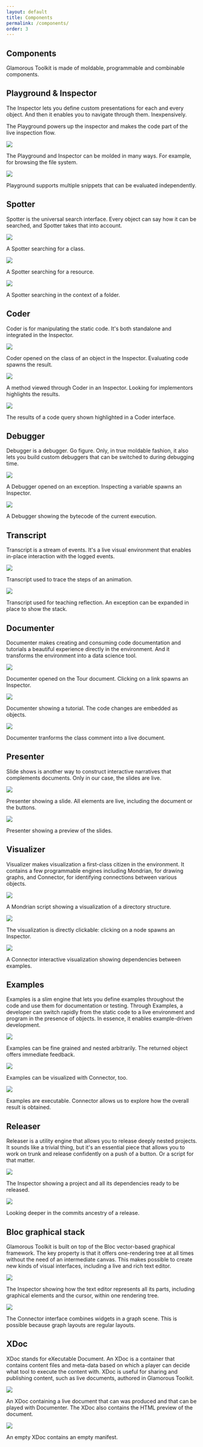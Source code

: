 ```yaml
---
layout: default
title: Components
permalink: /components/
order: 3
---
```


<section id="components">
  <div class="container">
    <div class="row">
      <div class="col-lg-12">
        <div class="jumbotron">
          <h1>Components</h1>
          <p class="lead">Glamorous Toolkit is made of moldable, programmable and combinable components.</p>
        </div>
      </div>
    </div>
    <div class="row">
      <div class="col-lg-12">
        <h2>Playground &amp; Inspector</h2>
      </div>
      <div class="col-lg-3">
        <p class="lead">The Inspector lets you define custom presentations for each and every object. And then it enables you to navigate through them. Inexpensively.</p>
        <p class="lead">The Playground powers up the inspector and makes the code part of the live inspection flow.</p>
      </div>
      <div class="col-lg-9">
        <!-- Carousel -->
        <div id="playgroundInspector" class="carousel slide" data-ride="carousel" data-interval="0">
          <div class="carousel-inner">
            <div class="carousel-item active">
              <img src="/assets/pictures/gt-playground-inspector-filesystem.png">
              <div class="carousel-caption">
                <p>The Playground and Inspector can be molded in many ways. For example, for browsing the file system.</p>
              </div>
            </div>
            <div class="carousel-item">
              <img src="/assets/pictures/gt-playground-multiple-snippets.png">
              <div class="carousel-caption">
                <p>Playground supports multiple snippets that can be evaluated independently.</p>
              </div>
            </div>
          </div>
        </div>
        <!-- Carousel -->
      </div>
    </div> <!-- row -->
    <div class="row">
      <div class="col-lg-12">
        <h2>Spotter</h2>
      </div>
      <div class="col-lg-3">
        <p class="lead">Spotter is the universal search interface. Every object can say how it can be searched, and Spotter takes that into account.</p>
      </div>
      <div class="col-lg-9">
        <!-- Carousel -->
        <div id="spotter" class="carousel slide" data-ride="carousel" data-interval="0">
          <div class="carousel-inner">
            <div class="carousel-item active">
              <img src="/assets/pictures/gtr-spotter-object.png">
              <div class="carousel-caption">
                <p>A Spotter searching for a class.</p>
              </div>
            </div>
            <div class="carousel-item">
              <img src="/assets/pictures/gtr-spotter-feenkcom-gtoolkit-resource.png">
              <div class="carousel-caption">
                <p>A Spotter searching for a resource.</p>
              </div>
            </div>
            <div class="carousel-item">
              <img src="/assets/pictures/gtr-spotter-resources-contextual.png">
              <div class="carousel-caption">
                <p>A Spotter searching in the context of a folder.</p>
              </div>
            </div>
          </div>
        </div>
        <!-- Carousel -->
      </div>
    </div> <!-- row -->
    <div class="row">
      <div class="col-lg-12">
        <h2>Coder</h2>
      </div>
      <div class="col-lg-3">
        <p class="lead">Coder is for manipulating the static code. It's both standalone and integrated in the Inspector.</p>
      </div>
      <div class="col-lg-9">
        <!-- Carousel -->
        <div id="coder" class="carousel slide" data-ride="carousel" data-interval="0">
          <div class="carousel-inner">
            <div class="carousel-item active">
              <img src="/assets/pictures/gt-coder-meta-inspect.png">
              <div class="carousel-caption">
                <p>Coder opened on the class of an object in the Inspector. Evaluating code spawns the result.</p>
              </div>
            </div>
            <div class="carousel-item">
              <img src="/assets/pictures/gt-coder-method-implementors.png">
              <div class="carousel-caption">
                <p>A method viewed through Coder in an Inspector. Looking for implementors highlights the results.</p>
              </div>
            </div>
            <div class="carousel-item">
              <img src="/assets/pictures/gt-coder-query-highlighting.png">
              <div class="carousel-caption">
                <p>The results of a code query shown highlighted in a Coder interface.</p>
              </div>
            </div>
          </div>
        </div>
        <!-- Carousel -->
      </div>
    </div> <!-- row -->
    <div class="row">
      <div class="col-lg-12">
        <h2>Debugger</h2>
      </div>
      <div class="col-lg-3">
        <p class="lead">Debugger is a debugger. Go figure. Only, in true moldable fashion, it also lets you build custom debuggers that can be switched to during debugging time.</p>
      </div>
      <div class="col-lg-9">
        <!-- Carousel -->
        <div id="debugger" class="carousel slide" data-ride="carousel" data-interval="0">
          <div class="carousel-inner">
            <div class="carousel-item active">
              <img src="/assets/pictures/gt-debugger-inspector-exception.png">
              <div class="carousel-caption">
                <p>A Debugger opened on an exception. Inspecting a variable spawns an Inspector.</p>
              </div>
            </div>
            <div class="carousel-item">
              <img src="/assets/pictures/gt-debugger-inspector-bytecode.png">
              <div class="carousel-caption">
                <p>A Debugger showing the bytecode of the current execution.</p>
              </div>
            </div>
          </div>
        </div>
        <!-- Carousel -->
      </div>
    </div> <!-- row -->
    <div class="row">
      <div class="col-lg-12">
        <h2>Transcript</h2>
      </div>
      <div class="col-lg-3">
        <p class="lead">Transcript is a stream of events. It's a live visual environment that enables in-place interaction with the logged events.</p>
      </div>
      <div class="col-lg-9">
        <!-- Carousel -->
        <div id="transcript" class="carousel slide" data-ride="carousel" data-interval="0">
          <div class="carousel-inner">
            <div class="carousel-item active">
              <img src="/assets/pictures/gt-transcript-animation.png">
              <div class="carousel-caption">
                <p>Transcript used to trace the steps of an animation.</p>
              </div>
            </div>
            <div class="carousel-item">
              <img src="/assets/pictures/gt-transcript-reflection.png">
              <div class="carousel-caption">
                <p>Transcript used for teaching reflection. An exception can be expanded in place to show the stack.</p>
              </div>
            </div>
          </div>
        </div>
      </div>
    </div> <!-- row -->
    <div class="row">
      <div class="col-lg-12">
        <h2>Documenter</h2>
      </div>
      <div class="col-lg-3">
        <p class="lead">Documenter makes creating and consuming code documentation and tutorials a beautiful experience directly in the environment. And it transforms the environment into a data science tool.</p>
      </div>
      <div class="col-lg-9">
        <!-- Carousel -->
        <div id="documenter" class="carousel slide" data-ride="carousel" data-interval="0">
          <div class="carousel-inner">
            <div class="carousel-item active">
              <img src="/assets/pictures/gt-documenter-tour.png">
              <div class="carousel-caption">
                <p>Documenter opened on the Tour document. Clicking on a link spawns an Inspector.</p>
              </div>
            </div>
            <div class="carousel-item">
              <img src="/assets/pictures/gt-documenter-examples-tutorial.png">
              <div class="carousel-caption">
                <p>Documenter showing a tutorial. The code changes are embedded as objects.</p>
              </div>
            </div>
            <div class="carousel-item">
              <img src="/assets/pictures/gt-documenter-class-comment.png">
              <div class="carousel-caption">
                <p>Documenter tranforms the class comment into a live document.</p>
              </div>
            </div>
          </div>
        </div>
        <!-- Carousel -->
      </div>
    </div> <!-- row -->
    <div class="row">
      <div class="col-lg-12">
        <h2>Presenter</h2>
      </div>
      <div class="col-lg-3">
        <p class="lead">Slide shows is another way to construct interactive narratives that complements documents. Only in our case, the slides are live.</p>
      </div>
      <div class="col-lg-9">
        <!-- Carousel -->
        <div id="documenter" class="carousel slide" data-ride="carousel" data-interval="0">
          <div class="carousel-inner">
            <div class="carousel-item active">
              <img src="/assets/pictures/gtr-presenter-one-rendering-tree-slide.png">
              <div class="carousel-caption">
                <p>Presenter showing a slide. All elements are live, including the document or the buttons.</p>
              </div>
            </div>
            <div class="carousel-item">
              <img src="/assets/pictures/gtr-presenter-treemap-overview.png">
              <div class="carousel-caption">
                <p>Presenter showing a preview of the slides.</p>
              </div>
            </div>
          </div>
        </div>
        <!-- Carousel -->
      </div>
    </div> <!-- row -->
    <div class="row">
      <div class="col-lg-12">
        <h2>Visualizer</h2>
      </div>
      <div class="col-lg-3">
        <p class="lead">Visualizer makes visualization a first-class citizen in the environment. It contains a few programmable engines including Mondrian, for drawing graphs, and Connector, for identifying connections between various objects.</p>
      </div>
      <div class="col-lg-9">
        <!-- Carousel -->
        <div id="visualizer" class="carousel slide" data-ride="carousel" data-interval="0">
          <div class="carousel-inner">
            <div class="carousel-item active">
              <img src="/assets/pictures/gt-visualizer-two-snippets-mondrian.png">
              <div class="carousel-caption">
                <p>A Mondrian script showing a visualization of a directory structure.</p>
              </div>
            </div>
            <div class="carousel-item">
              <img src="/assets/pictures/gt-visualizer-two-snippets-mondrian-directory.png">
              <div class="carousel-caption">
                <p>The visualization is directly clickable: clicking on a node spawns an Inspector.</p>
              </div>
            </div>
            <div class="carousel-item">
              <img src="/assets/pictures/gt-connector-examples-code.png">
              <div class="carousel-caption">
                <p>A Connector interactive visualization showing dependencies between examples.</p>
              </div>
            </div>
          </div>
        </div>
        <!-- Carousel -->
      </div>
    </div> <!-- row -->
    <div class="row">
      <div class="col-lg-12">
        <h2>Examples</h2>
      </div>
      <div class="col-lg-3">
        <p class="lead">Examples is a slim engine that lets you define examples throughout the code and use them for documentation or testing. Through Examples, a developer can switch rapidly from the static code to a live environment and program in the presence of objects. In essence, it enables example-driven development.</p>
      </div>
      <div class="col-lg-9">
        <!-- Carousel -->
        <div id="examples" class="carousel slide" data-ride="carousel" data-interval="0">
          <div class="carousel-inner">
            <div class="carousel-item active">
              <img src="/assets/pictures/gt-examples-nesting-preview.png">
              <div class="carousel-caption">
                <p>Examples can be fine grained and nested arbitrarily. The returned object offers immediate feedback.</p>
              </div>
            </div>
            <div class="carousel-item">
              <img src="/assets/pictures/gt-connector-examples-code.png">
              <div class="carousel-caption">
                <p>Examples can be visualized with Connector, too.</p>
              </div>
            </div>
            <div class="carousel-item">
              <img src="/assets/pictures/gt-connector-examples-code-preview4.png">
              <div class="carousel-caption">
                <p>Examples are executable. Connector allows us to explore how the overall result is obtained.</p>
              </div>
            </div>
          </div>
        </div>
        <!-- Carousel -->
      </div>
    </div> <!-- row -->
    <div class="row">
      <div class="col-lg-12">
        <h2>Releaser</h2>
      </div>
      <div class="col-lg-3">
        <p class="lead">Releaser is a utility engine that allows you to release deeply nested projects. It sounds like a trivial thing, but it's an essential piece that allows you to work on trunk and release confidently on a push of a button. Or a script for that matter.</p>
      </div>
      <div class="col-lg-9">
        <!-- Carousel -->
        <div id="releaser" class="carousel slide" data-ride="carousel" data-interval="0">
          <div class="carousel-inner">
            <div class="carousel-item active">
              <img src="/assets/pictures/gt-releaser-bloc-0.4.0.png">
              <div class="carousel-caption">
                <p>The Inspector showing a project and all its dependencies ready to be released.</p>
              </div>
            </div>
            <div class="carousel-item">
              <img src="/assets/pictures/gt-releaser-releases-and-commits.png">
              <div class="carousel-caption">
                <p>Looking deeper in the commits ancestry of a release.</p>
              </div>
            </div>
          </div>
        </div>
        <!-- Carousel -->
      </div>
    </div> <!-- row -->
    <div class="row">
      <div class="col-lg-12">
        <h2>Bloc graphical stack</h2>
      </div>
      <div class="col-lg-3">
        <p class="lead">Glamorous Toolkit is built on top of the Bloc vector-based graphical framework. The key property is that it offers one-rendering tree at all times without the need of an intermediate canvas. This makes possible to create new kinds of visual interfaces, including a live and rich text editor.</p>
      </div>
      <div class="col-lg-9">
        <!-- Carousel -->
        <div id="bloc" class="carousel slide" data-ride="carousel" data-interval="0">
          <div class="carousel-inner">
            <div class="carousel-item active">
              <img src="/assets/pictures/gt-inspector-editor-elements-tree.png">
              <div class="carousel-caption">
                <p>The Inspector showing how the text editor represents all its parts, including graphical elements and the cursor, within one rendering tree.</p>
              </div>
            </div>
            <div class="carousel-item">
              <img src="/assets/pictures/gt-connector-objects-graph-layout.png">
              <div class="carousel-caption">
                <p>The Connector interface combines widgets in a graph scene. This is possible because graph layouts are regular layouts.</p>
              </div>
            </div>
          </div>
        </div>
        <!-- Carousel -->
      </div>
    </div> <!-- row -->
    <div class="row">
      <div class="col-lg-12">
        <h2>XDoc</h2>
      </div>
      <div class="col-lg-3">
        <p class="lead">XDoc stands for eXecutable Document. An XDoc is a container that contains content files and meta-data based on which a player can decide what tool to execute the content with. XDoc is useful for sharing and publishing content, such as live documents, authored in Glamorous Toolkit.</p>
      </div>
      <div class="col-lg-9">
        <!-- Carousel -->
        <div id="xdoc" class="carousel slide" data-ride="carousel" data-interval="0">
          <div class="carousel-inner">
            <div class="carousel-item active">
              <img src="/assets/pictures/gt-xdoc-document-with-example.png">
              <div class="carousel-caption">
                <p>An XDoc containing a live document that can was produced and that can be played with Documenter. The XDoc also contains the HTML preview of the document.</p>
              </div>
            </div>
            <div class="carousel-item ">
              <img src="/assets/pictures/gt-xdoc-empty.png">
              <div class="carousel-caption">
                <p>An empty XDoc contains an empty manifest.</p>
              </div>
            </div>
          </div>
        </div>
        <!-- Carousel -->
      </div>
    </div> <!-- row -->
  </div> <!-- container -->
</section>

